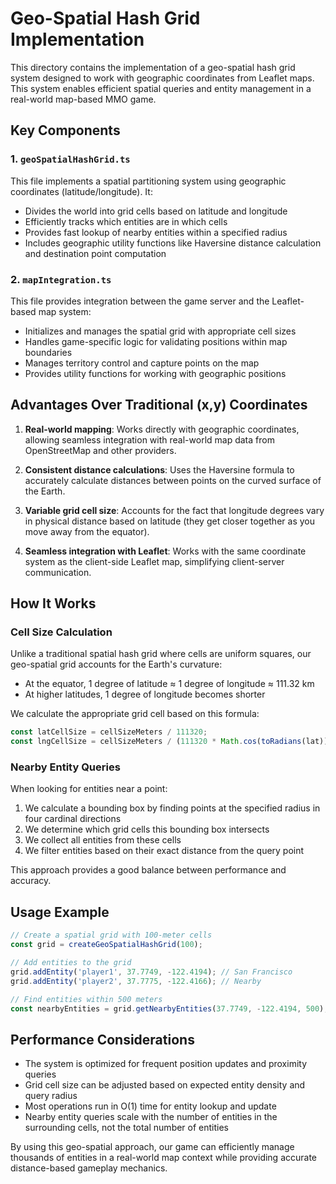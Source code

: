 # Geo-Spatial Hash Grid Implementation

This directory contains the implementation of a geo-spatial hash grid system designed to work with geographic coordinates from Leaflet maps. This system enables efficient spatial queries and entity management in a real-world map-based MMO game.

## Key Components

### 1. `geoSpatialHashGrid.ts`

This file implements a spatial partitioning system using geographic coordinates (latitude/longitude). It:

- Divides the world into grid cells based on latitude and longitude
- Efficiently tracks which entities are in which cells
- Provides fast lookup of nearby entities within a specified radius
- Includes geographic utility functions like Haversine distance calculation and destination point computation

### 2. `mapIntegration.ts`

This file provides integration between the game server and the Leaflet-based map system:

- Initializes and manages the spatial grid with appropriate cell sizes
- Handles game-specific logic for validating positions within map boundaries
- Manages territory control and capture points on the map
- Provides utility functions for working with geographic positions

## Advantages Over Traditional (x,y) Coordinates

1. **Real-world mapping**: Works directly with geographic coordinates, allowing seamless integration with real-world map data from OpenStreetMap and other providers.

2. **Consistent distance calculations**: Uses the Haversine formula to accurately calculate distances between points on the curved surface of the Earth.

3. **Variable grid cell size**: Accounts for the fact that longitude degrees vary in physical distance based on latitude (they get closer together as you move away from the equator).

4. **Seamless integration with Leaflet**: Works with the same coordinate system as the client-side Leaflet map, simplifying client-server communication.

## How It Works

### Cell Size Calculation

Unlike a traditional spatial hash grid where cells are uniform squares, our geo-spatial grid accounts for the Earth's curvature:

- At the equator, 1 degree of latitude ≈ 1 degree of longitude ≈ 111.32 km
- At higher latitudes, 1 degree of longitude becomes shorter

We calculate the appropriate grid cell based on this formula:
```typescript
const latCellSize = cellSizeMeters / 111320;
const lngCellSize = cellSizeMeters / (111320 * Math.cos(toRadians(lat)));
```

### Nearby Entity Queries

When looking for entities near a point:

1. We calculate a bounding box by finding points at the specified radius in four cardinal directions
2. We determine which grid cells this bounding box intersects
3. We collect all entities from these cells
4. We filter entities based on their exact distance from the query point

This approach provides a good balance between performance and accuracy.

## Usage Example

```typescript
// Create a spatial grid with 100-meter cells
const grid = createGeoSpatialHashGrid(100);

// Add entities to the grid
grid.addEntity('player1', 37.7749, -122.4194); // San Francisco
grid.addEntity('player2', 37.7775, -122.4166); // Nearby

// Find entities within 500 meters
const nearbyEntities = grid.getNearbyEntities(37.7749, -122.4194, 500);
```

## Performance Considerations

- The system is optimized for frequent position updates and proximity queries
- Grid cell size can be adjusted based on expected entity density and query radius
- Most operations run in O(1) time for entity lookup and update
- Nearby entity queries scale with the number of entities in the surrounding cells, not the total number of entities

By using this geo-spatial approach, our game can efficiently manage thousands of entities in a real-world map context while providing accurate distance-based gameplay mechanics. 